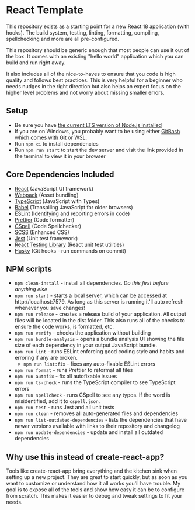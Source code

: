 # React Template

This repository exists as a starting point for a new React 18 application (with hooks). The build system, testing, linting, formatting, compiling, spellchecking and more are all pre-configured.

This repository should be generic enough that most people can use it out of the box. It comes with an existing "hello world" application which you can build and run right away.

It also includes all of the nice-to-haves to ensure that you code is high quality and follows best practices. This is very helpful for a beginner who needs nudges in the right direction but also helps an expert focus on the higher level problems and not worry about missing smaller errors.

## Setup

-   Be sure you have [the current LTS version of Node.js installed](https://nodejs.org/)
-   If you are on Windows, you probably want to be using either [GitBash which comes with Git](https://git-scm.com/download/win) or [WSL](https://docs.microsoft.com/en-us/windows/wsl/install).
-   Run `npm ci` to install dependencies
-   Run `npm run start` to start the dev server and visit the link provided in the terminal to view it in your browser

## Core Dependencies Included

-   [React](https://react.dev/learn) (JavaScript UI framework)
-   [Webpack](https://webpack.js.org/) (Asset bundling)
-   [TypeScript](https://www.typescriptlang.org/docs/handbook/intro.html) (JavaScript with Types)
-   [Babel](https://babeljs.io/docs/en/) (Transpiling JavaScript for older browsers)
-   [ESLint](https://eslint.org/) (Identifying and reporting errors in code)
-   [Prettier](https://prettier.io/docs/en/index.html) (Code formatter)
-   [CSpell](https://github.com/streetsidesoftware/cspell) (Code Spellchecker)
-   [SCSS](https://sass-lang.com/guide) (Enhanced CSS)
-   [Jest](https://jestjs.io/docs/en/getting-started) (Unit test framework)
-   [React Testing Library](https://testing-library.com/docs/react-testing-library/intro) (React unit test utilities)
-   [Husky](https://typicode.github.io/husky) (Git hooks - run commands on commit)

## NPM scripts

-   `npm clean-install` - install all dependencies. _Do this first before anything else_
-   `npm run start` - starts a local server, which can be accessed at http://localhost:7579. As long as this server is running it'll auto refresh whenever you save changes!
-   `npm run release` - creates a release build of your application. All output files will be located in the dist folder. This also runs all of the checks to ensure the code works, is formatted, etc.
-   `npm run verify` - checks the application without building
-   `npm run bundle-analysis` - opens a bundle analysis UI showing the file size of each dependency in your output JavaScript bundle.
-   `npm run lint` - runs ESLint enforcing good coding style and habits and erroring if any are broken.
    -   `npm run lint:fix` - fixes any auto-fixable ESLint errors
-   `npm run format` - runs Prettier to reformat all files
-   `npm run autofix` - fix all autofixable issues
-   `npm run ts-check` - runs the TypeScript compiler to see TypeScript errors
-   `npm run spellcheck` - runs CSpell to see any typos. If the word is misidentified, add it to `cspell.json`.
-   `npm run test` - runs Jest and all unit tests
-   `npm run clean` - removes all auto-generated files and dependencies
-   `npm run list-outdated-dependencies` - lists the dependencies that have newer versions available with links to their repository and changelog
-   `npm run update-dependencies` - update and install all outdated dependencies

## Why use this instead of create-react-app?

Tools like create-react-app bring everything and the kitchen sink when setting up a new project. They are great to start quickly, but as soon as you want to customize or understand how it all works you'll have trouble. My goal is to expose all of the tools and show how easy it can be to configure from scratch. This makes it easier to debug and tweak settings to fit your needs.
